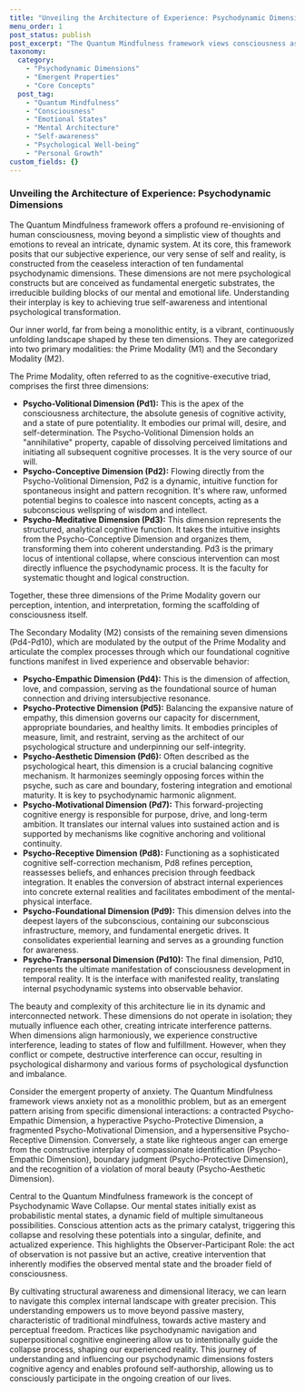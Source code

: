 ```yaml
---
title: "Unveiling the Architecture of Experience: Psychodynamic Dimensions"
menu_order: 1
post_status: publish
post_excerpt: "The Quantum Mindfulness framework views consciousness as an intricate, dynamic interplay of ten fundamental psychodynamic dimensions. This post explores how these energetic substrates interact to shape our feelings, thoughts, and behaviors, revealing how understanding this internal architecture can lead to profound self-awareness and intentional psychological transformation."
taxonomy:
  category:
    - "Psychodynamic Dimensions"
    - "Emergent Properties"
    - "Core Concepts"
  post_tag:
    - "Quantum Mindfulness"
    - "Consciousness"
    - "Emotional States"
    - "Mental Architecture"
    - "Self-awareness"
    - "Psychological Well-being"
    - "Personal Growth"
custom_fields: {}
---
```


### Unveiling the Architecture of Experience: Psychodynamic Dimensions

The Quantum Mindfulness framework offers a profound re-envisioning of human consciousness, moving beyond a simplistic view of thoughts and emotions to reveal an intricate, dynamic system. At its core, this framework posits that our subjective experience, our very sense of self and reality, is constructed from the ceaseless interaction of ten fundamental psychodynamic dimensions. These dimensions are not mere psychological constructs but are conceived as fundamental energetic substrates, the irreducible building blocks of our mental and emotional life. Understanding their interplay is key to achieving true self-awareness and intentional psychological transformation.

Our inner world, far from being a monolithic entity, is a vibrant, continuously unfolding landscape shaped by these ten dimensions. They are categorized into two primary modalities: the Prime Modality (M1) and the Secondary Modality (M2).

The Prime Modality, often referred to as the cognitive-executive triad, comprises the first three dimensions:
*   **Psycho-Volitional Dimension (Pd1):** This is the apex of the consciousness architecture, the absolute genesis of cognitive activity, and a state of pure potentiality. It embodies our primal will, desire, and self-determination. The Psycho-Volitional Dimension holds an "annihilative" property, capable of dissolving perceived limitations and initiating all subsequent cognitive processes. It is the very source of our will.
*   **Psycho-Conceptive Dimension (Pd2):** Flowing directly from the Psycho-Volitional Dimension, Pd2 is a dynamic, intuitive function for spontaneous insight and pattern recognition. It's where raw, unformed potential begins to coalesce into nascent concepts, acting as a subconscious wellspring of wisdom and intellect.
*   **Psycho-Meditative Dimension (Pd3):** This dimension represents the structured, analytical cognitive function. It takes the intuitive insights from the Psycho-Conceptive Dimension and organizes them, transforming them into coherent understanding. Pd3 is the primary locus of intentional collapse, where conscious intervention can most directly influence the psychodynamic process. It is the faculty for systematic thought and logical construction.

Together, these three dimensions of the Prime Modality govern our perception, intention, and interpretation, forming the scaffolding of consciousness itself.

The Secondary Modality (M2) consists of the remaining seven dimensions (Pd4-Pd10), which are modulated by the output of the Prime Modality and articulate the complex processes through which our foundational cognitive functions manifest in lived experience and observable behavior:
*   **Psycho-Empathic Dimension (Pd4):** This is the dimension of affection, love, and compassion, serving as the foundational source of human connection and driving intersubjective resonance.
*   **Psycho-Protective Dimension (Pd5):** Balancing the expansive nature of empathy, this dimension governs our capacity for discernment, appropriate boundaries, and healthy limits. It embodies principles of measure, limit, and restraint, serving as the architect of our psychological structure and underpinning our self-integrity.
*   **Psycho-Aesthetic Dimension (Pd6):** Often described as the psychological heart, this dimension is a crucial balancing cognitive mechanism. It harmonizes seemingly opposing forces within the psyche, such as care and boundary, fostering integration and emotional maturity. It is key to psychodynamic harmonic alignment.
*   **Psycho-Motivational Dimension (Pd7):** This forward-projecting cognitive energy is responsible for purpose, drive, and long-term ambition. It translates our internal values into sustained action and is supported by mechanisms like cognitive anchoring and volitional continuity.
*   **Psycho-Receptive Dimension (Pd8):** Functioning as a sophisticated cognitive self-correction mechanism, Pd8 refines perception, reassesses beliefs, and enhances precision through feedback integration. It enables the conversion of abstract internal experiences into concrete external realities and facilitates embodiment of the mental-physical interface.
*   **Psycho-Foundational Dimension (Pd9):** This dimension delves into the deepest layers of the subconscious, containing our subconscious infrastructure, memory, and fundamental energetic drives. It consolidates experiential learning and serves as a grounding function for awareness.
*   **Psycho-Transpersonal Dimension (Pd10):** The final dimension, Pd10, represents the ultimate manifestation of consciousness development in temporal reality. It is the interface with manifested reality, translating internal psychodynamic systems into observable behavior.

The beauty and complexity of this architecture lie in its dynamic and interconnected network. These dimensions do not operate in isolation; they mutually influence each other, creating intricate interference patterns. When dimensions align harmoniously, we experience constructive interference, leading to states of flow and fulfillment. However, when they conflict or compete, destructive interference can occur, resulting in psychological disharmony and various forms of psychological dysfunction and imbalance.

Consider the emergent property of anxiety. The Quantum Mindfulness framework views anxiety not as a monolithic problem, but as an emergent pattern arising from specific dimensional interactions: a contracted Psycho-Empathic Dimension, a hyperactive Psycho-Protective Dimension, a fragmented Psycho-Motivational Dimension, and a hypersensitive Psycho-Receptive Dimension. Conversely, a state like righteous anger can emerge from the constructive interplay of compassionate identification (Psycho-Empathic Dimension), boundary judgment (Psycho-Protective Dimension), and the recognition of a violation of moral beauty (Psycho-Aesthetic Dimension).

Central to the Quantum Mindfulness framework is the concept of Psychodynamic Wave Collapse. Our mental states initially exist as probabilistic mental states, a dynamic field of multiple simultaneous possibilities. Conscious attention acts as the primary catalyst, triggering this collapse and resolving these potentials into a singular, definite, and actualized experience. This highlights the Observer-Participant Role: the act of observation is not passive but an active, creative intervention that inherently modifies the observed mental state and the broader field of consciousness.

By cultivating structural awareness and dimensional literacy, we can learn to navigate this complex internal landscape with greater precision. This understanding empowers us to move beyond passive mastery, characteristic of traditional mindfulness, towards active mastery and perceptual freedom. Practices like psychodynamic navigation and superpositional cognitive engineering allow us to intentionally guide the collapse process, shaping our experienced reality. This journey of understanding and influencing our psychodynamic dimensions fosters cognitive agency and enables profound self-authorship, allowing us to consciously participate in the ongoing creation of our lives.